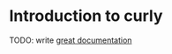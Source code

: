 # Introduction to curly

TODO: write [great documentation](http://jacobian.org/writing/great-documentation/what-to-write/)

